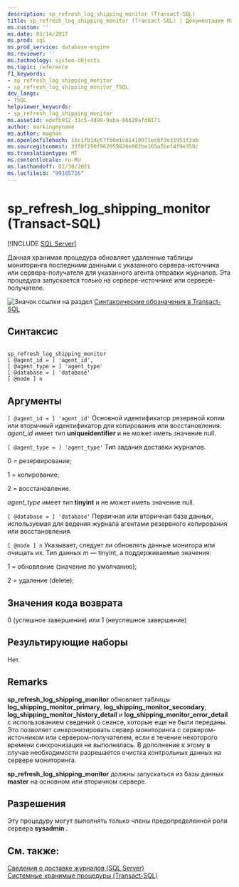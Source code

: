 ```yaml
---
description: sp_refresh_log_shipping_monitor (Transact-SQL)
title: sp_refresh_log_shipping_monitor (Transact-SQL) | Документация Майкрософт
ms.custom: ''
ms.date: 03/14/2017
ms.prod: sql
ms.prod_service: database-engine
ms.reviewer: ''
ms.technology: system-objects
ms.topic: reference
f1_keywords:
- sp_refresh_log_shipping_monitor
- sp_refresh_log_shipping_monitor_TSQL
dev_langs:
- TSQL
helpviewer_keywords:
- sp_refresh_log_shipping_monitor
ms.assetid: edefb912-31c5-4d99-9aba-06629afd0171
author: markingmyname
ms.author: maghan
ms.openlocfilehash: 16c1fb1de57fb0e1c61410071ec8fde31951f2ab
ms.sourcegitcommit: 33f0f190f962059826e002be165a2bef4f9e350c
ms.translationtype: MT
ms.contentlocale: ru-RU
ms.lasthandoff: 01/30/2021
ms.locfileid: "99185716"
---
```

# <a name="sp_refresh_log_shipping_monitor-transact-sql"></a>sp_refresh_log_shipping_monitor (Transact-SQL)
[!INCLUDE [SQL Server](../../includes/applies-to-version/sqlserver.md)]

  Данная хранимая процедура обновляет удаленные таблицы мониторинга последними данными с указанного сервера-источника или сервера-получателя для указанного агента отправки журналов. Эта процедура запускается только на сервере-источнике или сервере-получателе.  
  
 ![Значок ссылки на раздел](../../database-engine/configure-windows/media/topic-link.gif "Значок ссылки на раздел") [Синтаксические обозначения в Transact-SQL](../../t-sql/language-elements/transact-sql-syntax-conventions-transact-sql.md)  
  
## <a name="syntax"></a>Синтаксис  
  
```  
  
sp_refresh_log_shipping_monitor  
[ @agent_id = ] 'agent_id',  
[ @agent_type = ] 'agent_type'  
[ @database = ] 'database'  
[ @mode ] n  
```  
  
## <a name="arguments"></a>Аргументы  
`[ @agent_id = ] 'agent_id'` Основной идентификатор резервной копии или вторичный идентификатор для копирования или восстановления. *agent_id* имеет тип **uniqueidentifier** и не может иметь значение null.  
  
`[ @agent_type = ] 'agent_type'` Тип задания доставки журналов.  
  
 0 = резервирование;  
  
 1 = копирование;  
  
 2 = восстановление.  
  
 *agent_type* имеет тип **tinyint** и не может иметь значение null.  
  
`[ @database = ] 'database'` Первичная или вторичная база данных, используемая для ведения журнала агентами резервного копирования или восстановления.  
  
`[ @mode ] n` Указывает, следует ли обновлять данные монитора или очищать их. Тип данных *m* — tinyint, а поддерживаемые значения:  
  
 1 = обновление (значение по умолчанию);  
  
 2 = удаление (delete);  
  
## <a name="return-code-values"></a>Значения кода возврата  
 0 (успешное завершение) или 1 (неуспешное завершение)  
  
## <a name="result-sets"></a>Результирующие наборы  
 Нет.  
  
## <a name="remarks"></a>Remarks  
 **sp_refresh_log_shipping_monitor** обновляет таблицы **log_shipping_monitor_primary**, **log_shipping_monitor_secondary**, **log_shipping_monitor_history_detail** и **log_shipping_monitor_error_detail** с использованием сведений о сеансе, которые еще не были переданы. Это позволяет синхронизировать сервер мониторинга с сервером-источником или сервером-получателем, если в течение некоторого времени синхронизация не выполнялась. В дополнение к этому в случае необходимости разрешается очистка контрольных данных на сервере мониторинга.  
  
 **sp_refresh_log_shipping_monitor** должны запускаться из базы данных **master** на основном или вторичном сервере.  
  
## <a name="permissions"></a>Разрешения  
 Эту процедуру могут выполнять только члены предопределенной роли сервера **sysadmin** .  
  
## <a name="see-also"></a>См. также:  
 [Сведения о доставке журналов (SQL Server)](../../database-engine/log-shipping/about-log-shipping-sql-server.md)   
 [Системные хранимые процедуры (Transact-SQL)](../../relational-databases/system-stored-procedures/system-stored-procedures-transact-sql.md)  
  
  
